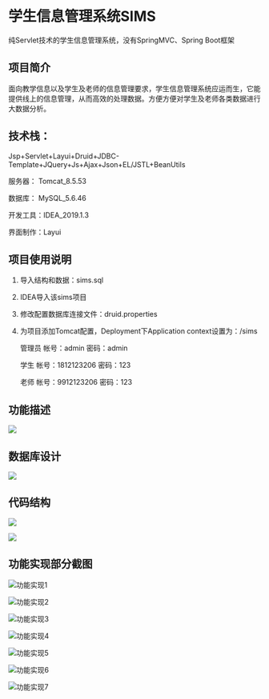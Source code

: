 # 学生信息管理系统SIMS
纯Servlet技术的学生信息管理系统，没有SpringMVC、Spring Boot框架

## 项目简介

面向教学信息以及学生及老师的信息管理要求，学生信息管理系统应运而生，它能提供线上的信息管理，从而高效的处理数据。方便方便对学生及老师各类数据进行大数据分析。

## 技术栈：

Jsp+Servlet+Layui+Druid+JDBC-Template+JQuery+Js+Ajax+Json+EL/JSTL+BeanUtils

服务器： Tomcat_8.5.53

数据库： MySQL_5.6.46

开发工具：IDEA_2019.1.3

界面制作：Layui

## 项目使用说明

1. 导入结构和数据：sims.sql

2. IDEA导入该sims项目

3. 修改配置数据库连接文件：druid.properties

4. 为项目添加Tomcat配置，Deployment下Application context设置为：/sims

   管理员		帐号：admin				   密码：admin

   学生			帐号：1812123206		密码：123

   老师			帐号：9912123206		密码：123

## 功能描述

![](https://yoyling.oss-cn-shenzhen.aliyuncs.com/github/sims/gnmk.png)



## 数据库设计

![](https://yoyling.oss-cn-shenzhen.aliyuncs.com/github/sims/sql.png)



## 代码结构

![](https://yoyling.oss-cn-shenzhen.aliyuncs.com/github/sims/jgt1.jpg)

![](https://yoyling.oss-cn-shenzhen.aliyuncs.com/github/sims/jgt2.jpg)



## 功能实现部分截图

![功能实现1](https://yoyling.oss-cn-shenzhen.aliyuncs.com/github/sims/gnsx1.png)

![功能实现2](https://yoyling.oss-cn-shenzhen.aliyuncs.com/github/sims/gnsx2.png)

![功能实现3](https://yoyling.oss-cn-shenzhen.aliyuncs.com/github/sims/gnsx3.png)

![功能实现4](https://yoyling.oss-cn-shenzhen.aliyuncs.com/github/sims/gnsx4.png)

![功能实现5](https://yoyling.oss-cn-shenzhen.aliyuncs.com/github/sims/gnsx5.png)

![功能实现6](https://yoyling.oss-cn-shenzhen.aliyuncs.com/github/sims/gnsx6.png)

![功能实现7](https://yoyling.oss-cn-shenzhen.aliyuncs.com/github/sims/gnsx7.png)